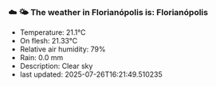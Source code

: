 ### ☁️ 🌤️  The weather in Florianópolis is: Florianópolis

- Temperature: 21.1°C
- On flesh: 21.33°C
- Relative air humidity: 79%
- Rain: 0.0 mm
- Description: Clear sky
- last updated: 2025-07-26T16:21:49.510235
